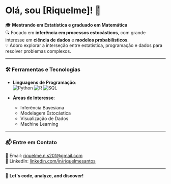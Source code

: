 # Olá, sou [Riquelme]! 👋

🎓 **Mestrando em Estatística e graduado em Matemática**  
🔍 Focado em **inferência em processos estocásticos**, com grande interesse em **ciência de dados** e **modelos probabilísticos**.  
💡 Adoro explorar a interseção entre estatística, programação e dados para resolver problemas complexos.

---

### 🛠️ Ferramentas e Tecnologias
- **Linguagens de Programação**:  
  ![Python](https://img.shields.io/badge/-Python-3776AB?style=flat-square&logo=python&logoColor=white)  ![R](https://img.shields.io/badge/-R-276DC3?style=flat-square&logo=r&logoColor=white)  ![SQL](https://img.shields.io/badge/-SQL-4479A1?style=flat-square&logo=mysql&logoColor=white)

- **Áreas de Interesse**:  
  - Inferência Bayesiana  
  - Modelagem Estocástica  
  - Visualização de Dados  
  - Machine Learning

---

### 📬 Entre em Contato
📧 Email: [riquelme.n.s201@gmail.com](mailto:seuemail@dominio.com)  
🔗 LinkedIn: [linkedin.com/in/riquelmesantos](https://linkedin.com/in/riquelmesantos)

---

🚀 **Let's code, analyze, and discover!**
